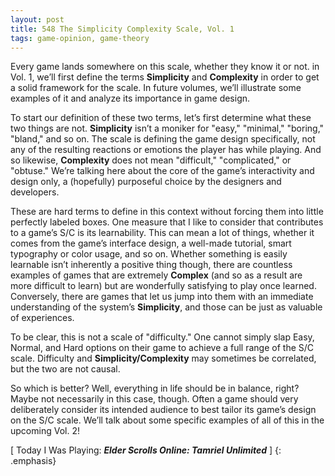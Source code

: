 ```yaml
---
layout: post
title: 548 The Simplicity Complexity Scale, Vol. 1
tags: game-opinion, game-theory
---
```

Every game lands somewhere on this scale, whether they know it or not. in Vol. 1, we’ll first define the terms **Simplicity** and **Complexity** in order to get a solid framework for the scale.  In future volumes, we’ll illustrate some examples of it and analyze its importance in game design.

To start our definition of these two terms, let’s first determine what these two things are not.  **Simplicity** isn’t a moniker for "easy," "minimal," "boring," "bland," and so on.  The scale is defining the game design specifically, not any of the resulting reactions or emotions the player has while playing.  And so likewise, **Complexity** does not mean "difficult," "complicated," or "obtuse." We’re talking here about the core of the game’s interactivity and design only, a (hopefully) purposeful choice by the designers and developers.

These are hard terms to define in this context without forcing them into little perfectly labeled boxes.  One measure that I like to consider that contributes to a game’s S/C is its learnability.  This can mean a lot of things, whether it comes from the game’s interface design, a well-made tutorial, smart typography or color usage, and so on.  Whether something is easily learnable isn’t inherently a positive thing though, there are countless examples of games that are extremely **Complex** (and so as a result are more difficult to learn) but are wonderfully satisfying to play once learned.  Conversely, there are games that let us jump into them with an immediate understanding of the system’s **Simplicity**, and those can be just as valuable of experiences.

To be clear, this is not a scale of "difficulty."  One cannot simply slap Easy, Normal, and Hard options on their game to achieve a full range of the S/C scale.  Difficulty and **Simplicity/Complexity** may sometimes be correlated, but the two are not causal.

So which is better?  Well, everything in life should be in balance, right? Maybe not necessarily in this case, though.  Often a game should very deliberately consider its intended audience to best tailor its game’s design on the S/C scale.  We’ll talk about some specific examples of all of this in the upcoming Vol. 2!

[ Today I Was Playing: ***Elder Scrolls Online: Tamriel Unlimited*** ]
{: .emphasis}